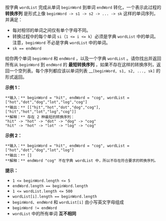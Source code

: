 按字典 `wordList` 完成从单词 `beginWord` 到单词 `endWord` 转化，一个表示此过程的 **转换序列** 是形式上像
`beginWord -> s1 -> s2 -> ... -> sk` 这样的单词序列，并满足：

  * 每对相邻的单词之间仅有单个字母不同。
  * 转换过程中的每个单词 `si`（`1 <= i <= k`）必须是字典 `wordList` 中的单词。注意，`beginWord` 不必是字典 `wordList` 中的单词。
  * `sk == endWord`

给你两个单词 `beginWord` 和 `endWord` ，以及一个字典 `wordList` 。请你找出并返回所有从 `beginWord` 到
`endWord` 的 **最短转换序列** ，如果不存在这样的转换序列，返回一个空列表。每个序列都应该以单词列表 __`[beginWord, s1,
s2, ..., sk]` 的形式返回。



**示例 1：**

    
    
    **输入：** beginWord = "hit", endWord = "cog", wordList = ["hot","dot","dog","lot","log","cog"]
    **输出：** [["hit","hot","dot","dog","cog"],["hit","hot","lot","log","cog"]]
    **解释：** 存在 2 种最短的转换序列：
    "hit" -> "hot" -> "dot" -> "dog" -> "cog"
    "hit" -> "hot" -> "lot" -> "log" -> "cog"
    

**示例 2：**

    
    
    **输入：** beginWord = "hit", endWord = "cog", wordList = ["hot","dot","dog","lot","log"]
    **输出：** []
    **解释：** endWord "cog" 不在字典 wordList 中，所以不存在符合要求的转换序列。
    



**提示：**

  * `1 <= beginWord.length <= 5`
  * `endWord.length == beginWord.length`
  * `1 <= wordList.length <= 500`
  * `wordList[i].length == beginWord.length`
  * `beginWord`、`endWord` 和 `wordList[i]` 由小写英文字母组成
  * `beginWord != endWord`
  * `wordList` 中的所有单词 **互不相同**

